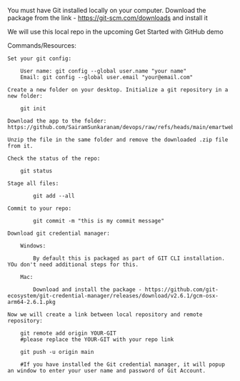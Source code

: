 You must have Git installed locally on your computer. Download the package from the link - https://git-scm.com/downloads and install it

We will use this local repo in the upcoming Get Started with GitHub demo

Commands/Resources:

    Set your git config:

        User name: git config --global user.name "your name"
        Email: git config --global user.email "your@email.com"

    Create a new folder on your desktop. Initialize a git repository in a new folder: 

        git init

    Download the app to the folder: https://github.com/SairamSunkaranam/devops/raw/refs/heads/main/emartweb.zip

    Unzip the file in the same folder and remove the downloaded .zip file from it. 

    Check the status of the repo: 
    
        git status

    Stage all files: 
            
            git add --all

    Commit to your repo: 
            
            git commit -m "this is my commit message"

    Download git credential manager:

        Windows:

            By default this is packaged as part of GIT CLI installation. YOu don't need additional steps for this. 

        Mac:

            Download and install the package - https://github.com/git-ecosystem/git-credential-manager/releases/download/v2.6.1/gcm-osx-arm64-2.6.1.pkg
    
    Now we will create a link between local repository and remote repository:

        git remote add origin YOUR-GIT 
        #please replace the YOUR-GIT with your repo link

        git push -u origin main

        #If you have installed the Git credential manager, it will popup an window to enter your user name and password of Git Account. 

    


